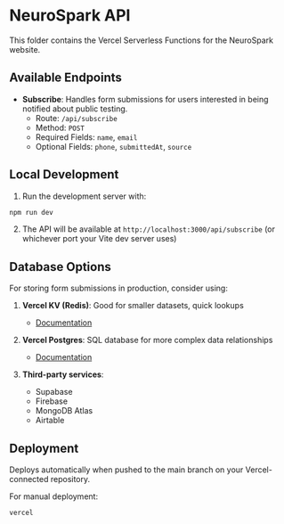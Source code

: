 # NeuroSpark API

This folder contains the Vercel Serverless Functions for the NeuroSpark website.

## Available Endpoints

- **Subscribe**: Handles form submissions for users interested in being notified about public testing.
  - Route: `/api/subscribe`
  - Method: `POST`
  - Required Fields: `name`, `email`
  - Optional Fields: `phone`, `submittedAt`, `source`

## Local Development

1. Run the development server with:

```bash
npm run dev
```

2. The API will be available at `http://localhost:3000/api/subscribe` (or whichever port your Vite dev server uses)

## Database Options

For storing form submissions in production, consider using:

1. **Vercel KV (Redis)**: Good for smaller datasets, quick lookups
   - [Documentation](https://vercel.com/docs/storage/vercel-kv)

2. **Vercel Postgres**: SQL database for more complex data relationships
   - [Documentation](https://vercel.com/docs/storage/vercel-postgres)

3. **Third-party services**: 
   - Supabase
   - Firebase
   - MongoDB Atlas
   - Airtable

## Deployment

Deploys automatically when pushed to the main branch on your Vercel-connected repository.

For manual deployment:

```bash
vercel
``` 